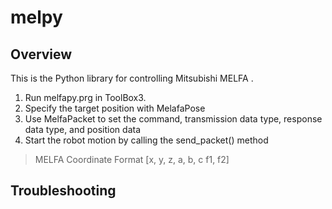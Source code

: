 # melpy

## Overview
This is the Python library for controlling Mitsubishi MELFA .

1. Run melfapy.prg in ToolBox3.
2. Specify the target position with MelafaPose 
3. Use MelfaPacket to set the command, transmission data type, response data type, and position data
4. Start the robot motion by calling the send_packet() method

> MELFA Coordinate Format 
> [x, y, z, a, b, c f1, f2]

## Troubleshooting
